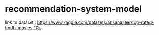 # recommendation-system-model

link to dataset : https://www.kaggle.com/datasets/ahsanaseer/top-rated-tmdb-movies-10k
